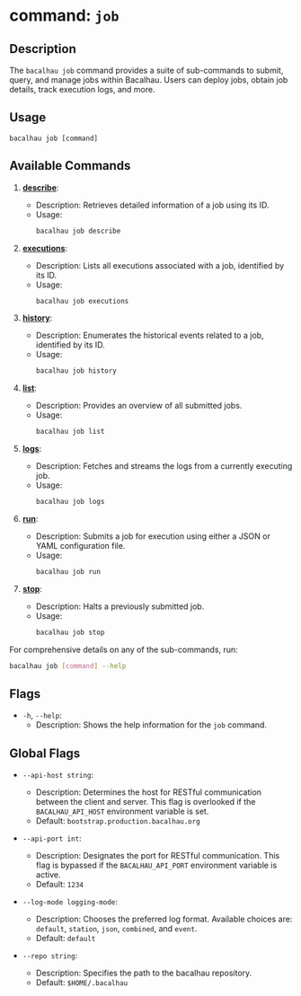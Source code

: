 # command: `job`

## Description

The `bacalhau job` command provides a suite of sub-commands to submit, query, and manage jobs within Bacalhau. Users can deploy jobs, obtain job details, track execution logs, and more.

## Usage

```
bacalhau job [command]
```

## Available Commands

1. **[describe](./describe)**:
    - Description: Retrieves detailed information of a job using its ID.
    - Usage:
        ```bash
        bacalhau job describe
        ```

2. **[executions](./executions)**:
    - Description: Lists all executions associated with a job, identified by its ID.
    - Usage:
        ```bash
        bacalhau job executions
        ```

3. **[history](./history)**:
    - Description: Enumerates the historical events related to a job, identified by its ID.
    - Usage:
        ```bash
        bacalhau job history
        ```

4. **[list](./list)**:
    - Description: Provides an overview of all submitted jobs.
    - Usage:
        ```bash
        bacalhau job list
        ```

5. **[logs](./logs)**:
    - Description: Fetches and streams the logs from a currently executing job.
    - Usage:
        ```bash
        bacalhau job logs
        ```

6. **[run](./run)**:
    - Description: Submits a job for execution using either a JSON or YAML configuration file.
    - Usage:
        ```bash
        bacalhau job run
        ```

7. **[stop](./stop)**:
    - Description: Halts a previously submitted job.
    - Usage:
        ```bash
        bacalhau job stop
        ```

For comprehensive details on any of the sub-commands, run:
```bash
bacalhau job [command] --help
```

## Flags

- `-h`, `--help`:
    - Description: Shows the help information for the `job` command.

## Global Flags

- `--api-host string`:
    - Description: Determines the host for RESTful communication between the client and server. This flag is overlooked if the `BACALHAU_API_HOST` environment variable is set.
    - Default: `bootstrap.production.bacalhau.org`

- `--api-port int`:
    - Description: Designates the port for RESTful communication. This flag is bypassed if the `BACALHAU_API_PORT` environment variable is active.
    - Default: `1234`

- `--log-mode logging-mode`:
    - Description: Chooses the preferred log format. Available choices are: `default`, `station`, `json`, `combined`, and `event`.
    - Default: `default`

- `--repo string`:
    - Description: Specifies the path to the bacalhau repository.
    - Default: `$HOME/.bacalhau`
